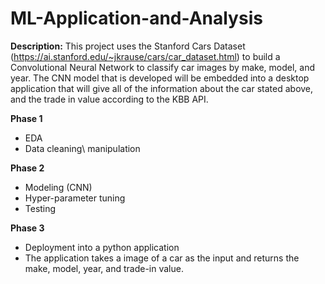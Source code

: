 # ML-Application-and-Analysis

**Description:**
This project uses the Stanford Cars Dataset (https://ai.stanford.edu/~jkrause/cars/car_dataset.html) to build a Convolutional Neural Network to classify car images by make, model, and year. The CNN model that is developed will be embedded into a desktop application that will give all of the information about the car stated above, and the trade in value according to the KBB API.  

**Phase 1**
- EDA
- Data cleaning\ manipulation

**Phase 2**
- Modeling (CNN)
- Hyper-parameter tuning
- Testing

**Phase 3**
- Deployment into a python application 
- The application takes a image of a car as the input and returns the make, model, year, and trade-in value.

